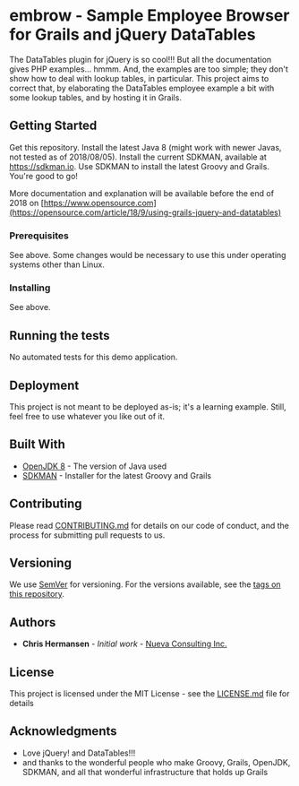 # embrow - Sample Employee Browser for Grails and jQuery DataTables

The DataTables plugin for jQuery is so cool!!! But all the documentation gives PHP examples... hmmm.  And, the examples are too simple; they don't show how to deal with lookup tables, in particular.  This project aims to correct that, by elaborating the DataTables employee example a bit with some lookup tables, and by hosting it in Grails.

## Getting Started

Get this repository.  Install the latest Java 8 (might work with newer Javas, not tested as of 2018/08/05).  Install the current SDKMAN, available at https://sdkman.io.  Use SDKMAN to install the latest Groovy and Grails.  You're good to go!

More documentation and explanation will be available before the end of 2018 on [https://www.opensource.com](https://opensource.com/article/18/9/using-grails-jquery-and-datatables)

### Prerequisites

See above.  Some changes would be necessary to use this under operating systems other than Linux.

### Installing

See above.

## Running the tests

No automated tests for this demo application.

## Deployment

This project is not meant to be deployed as-is; it's a learning example.  Still, feel free to use whatever you like out of it.

## Built With

* [OpenJDK 8](http://openjdk.java.net/install/) - The version of Java used
* [SDKMAN](https://sdkman.io/) - Installer for the latest Groovy and Grails

## Contributing

Please read [CONTRIBUTING.md](https://gist.github.com/PurpleBooth/b24679402957c63ec426) for details on our code of conduct, and the process for submitting pull requests to us.

## Versioning

We use [SemVer](http://semver.org/) for versioning. For the versions available, see the [tags on this repository](https://github.com/your/project/tags). 

## Authors

* **Chris Hermansen** - *Initial work* - [Nueva Consulting Inc.](http://www.nuevaconsulting.com/)

## License

This project is licensed under the MIT License - see the [LICENSE.md](LICENSE.md) file for details

## Acknowledgments

* Love jQuery!  and DataTables!!!
* and thanks to the wonderful people who make Groovy, Grails, OpenJDK, SDKMAN, and all that wonderful infrastructure that holds up Grails
